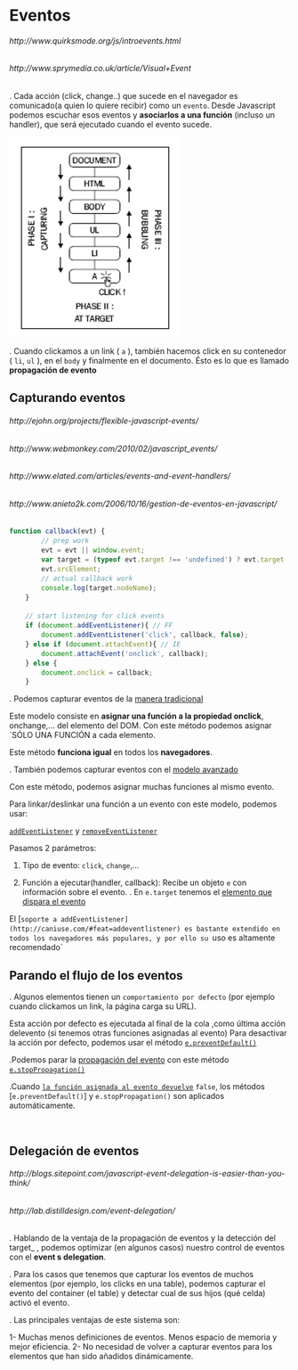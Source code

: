 <h1>Eventos</h1>

<h6>http://www.quirksmode.org/js/introevents.html</h6>
<h6>http://www.sprymedia.co.uk/article/Visual+Event</h6>

. Cada acción (click, change..) que sucede en el navegador es comunicado(a quien lo quiere recibir) como un `evento`. Desde Javascript podemos escuchar esos eventos y **asociarlos a una función** (incluso un handler), que será ejecutado cuando el evento sucede.

<img src="https://github.com/jovihu10/skylab_bootcamp2017/blob/master/COURSE/week3/jquery/eventos/img/events.png">

. Cuando clickamos a un link ( `a` ), también hacemos click en su contenedor ( `li`, `ul` ), en el `body` y finalmente en el documento. Ésto es lo que es llamado **propagación de evento**

<h2>Capturando eventos</h2>

<h6>http://ejohn.org/projects/flexible-javascript-events/</h6>

<h6>http://www.webmonkey.com/2010/02/javascript_events/</h6>

<h6>http://www.elated.com/articles/events-and-event-handlers/</h6>

<h6>http://www.anieto2k.com/2006/10/16/gestion-de-eventos-en-javascript/</h6>

```js
function callback(evt) {
        // prep work
        evt = evt || window.event;
        var target = (typeof evt.target !== 'undefined') ? evt.target :
        evt.srcElement;
        // actual callback work
        console.log(target.nodeName);
    }
    
    // start listening for click events
    if (document.addEventListener){ // FF
        document.addEventListener('click', callback, false);
    } else if (document.attachEvent){ // IE
        document.attachEvent('onclick', callback);
    } else {
        document.onclick = callback;
    }
```

. Podemos capturar eventos de la [manera tradicional](https://www.quirksmode.org/js/events_tradmod.html)

Este modelo consiste en **asignar una función a la propiedad onclick**, onchange,... del elemento del DOM. Con este método podemos asignar `SÓLO UNA FUNCIÓN a cada elemento. 

Este método **funciona igual** en todos los **navegadores**.


. También podemos capturar eventos con el [modelo avanzado](https://www.quirksmode.org/js/events_advanced.html)
    
Con este método, podemos asignar muchas funciones al mismo evento.

Para linkar/deslinkar una función a un evento con este modelo, podemos usar:

[`addEventListener`](https://developer.mozilla.org/en-US/docs/Web/API/EventTarget/addEventListener) y [`removeEventListener`](https://developer.mozilla.org/en-US/docs/Web/API/EventTarget.removeEventListener)


Pasamos 2 parámetros:

1. Tipo de evento: `click`, `change`,...

2. Función a ejecutar(handler, callback): Recibe un objeto `e` con información sobre el evento.
    . En `e.target` tenemos el [elemento que dispara el evento](https://www.w3.org/TR/DOM-Level-2-Events/events.html#Events-Event)

El [`soporte a addEventListener](http://caniuse.com/#feat=addeventlistener) es bastante extendido en todos los navegadores más populares, y por ello su `uso es altamente recomendado`

<h2>Parando el flujo de los eventos</h2>

. Algunos elementos tienen un `comportamiento por defecto` (por ejemplo cuando clickamos un link, la página carga su URL).

Esta acción por defecto es ejecutada al final de la cola ,como última acción delevento (si tenemos otras funciones asignadas al evento)
Para desactivar la acción por defecto, podemos usar el método [`e.preventDefault()`](https://developer.mozilla.org/en-US/docs/Web/API/Event/preventDefault)

.Podemos parar la [propagación del evento](https://developer.mozilla.org/en/Gecko_DOM_Reference/Examples#Example_5:_Event_Propagation) con este método [`e.stopPropagation()`](https://developer.mozilla.org/en/DOM/event.stopPropagation)

.Cuando [`la función asignada al evento devuelve`](http://stackoverflow.com/questions/1357118/javascript-event-preventdefault-vs-return-false) `false`, los métodos [`e.preventDefault()`] y `e.stopPropagation()` son aplicados automáticamente.

</br>

<h2>Delegación de eventos</h2>

<h6>http://blogs.sitepoint.com/javascript-event-delegation-is-easier-than-you-think/</h6>
<h6>http://lab.distilldesign.com/event-delegation/</h6>

. Hablando de la ventaja de la propagación de eventos y la detección del target_ , podemos optimizar (en algunos casos) nuestro control de eventos con el **event s delegation**.

. Para los casos que tenemos que capturar los eventos de muchos elementos (por ejemplo, los clicks en una table), podemos capturar el evento del container (el table) y detectar cual de sus hijos (qué celda) activó el evento.

. Las principales ventajas de este sistema son:

1- Muchas menos definiciones de eventos. Menos espacio de memoria y mejor eficiencia.
2- No necesidad de volver a capturar eventos para los elementos que han sido añadidos dinámicamente. 



